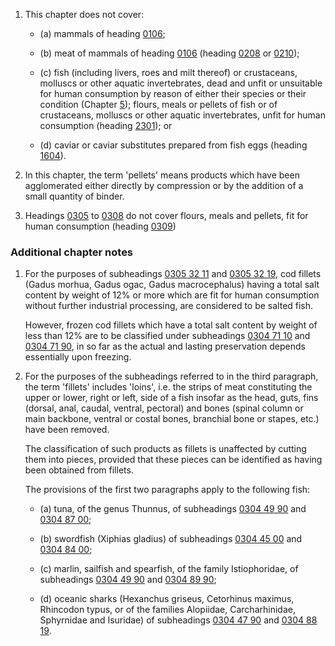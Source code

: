 1. This chapter does not cover:

   - (a) mammals of heading [0106](/headings/0106);

   - (b) meat of mammals of heading [0106](/headings/0106) (heading [0208](/headings/0208) or [0210](/headings/0210));

   - (c) fish (including livers, roes and milt thereof) or crustaceans, molluscs or other aquatic invertebrates, dead and unfit or unsuitable for human consumption by reason of either their species or their condition (Chapter [5](/chapters/05)); flours, meals or pellets of fish or of crustaceans, molluscs or other aquatic invertebrates, unfit for human consumption (heading [2301](/headings/2301)); or

   - (d) caviar or caviar substitutes prepared from fish eggs (heading [1604](/headings/1604)).

2. In this chapter, the term 'pellets' means products which have been agglomerated either directly by compression or by the addition of a small quantity of binder.

3. Headings [0305](/headings/0305) to [0308](/headings/0308) do not cover flours, meals and pellets, fit for human consumption (heading [0309](/headings/0309))

### Additional chapter notes

1. For the purposes of subheadings [0305 32 11](/commodities/0305321100) and [0305 32 19](/subheadings/0305321900-80), cod fillets (Gadus morhua, Gadus ogac, Gadus macrocephalus) having a total salt content by weight of 12% or more which are fit for human consumption without further industrial processing, are considered to be salted fish. 

   However, frozen cod fillets which have a total salt content by weight of less than 12% are to be classified under subheadings [0304 71 10](/subheadings/0304711000-80) and [0304 71 90](/subheadings/0304719000-80), in so far as the actual and lasting preservation depends essentially upon freezing.

2. For the purposes of the subheadings referred to in the third paragraph, the term 'fillets' includes 'loins', i.e. the strips of meat constituting the upper or lower, right or left, side of a fish insofar as the head, guts, fins (dorsal, anal, caudal, ventral, pectoral) and bones (spinal column or main backbone, ventral or costal bones, branchial bone or stapes, etc.) have been removed.

   The classification of such products as fillets is unaffected by cutting them into pieces, provided that these pieces can be identified as having been obtained from fillets.

   The provisions of the first two paragraphs apply to the following fish:

   - (a) tuna, of the genus Thunnus, of subheadings [0304 49 90](/subheadings/0304499000-80) and [0304 87 00](/subheadings/0304870000-80);

   - (b) swordfish (Xiphias gladius) of subheadings [0304 45 00](/commodities/0304450000) and [0304 84 00](/commodities/0304840000);

   - (c) marlin, sailfish and spearfish, of the family Istiophoridae, of subheadings [0304 49 90](/subheadings/0304499000-80) and [0304 89 90](/subheadings/0304899000-80);

   - (d) oceanic sharks (Hexanchus griseus, Cetorhinus maximus, Rhincodon typus, or of the families Alopiidae, Carcharhinidae, Sphyrnidae and Isuridae) of subheadings [0304 47 90](/commodities/0304479000) and [0304 88 19](/commodities/0304881900).
